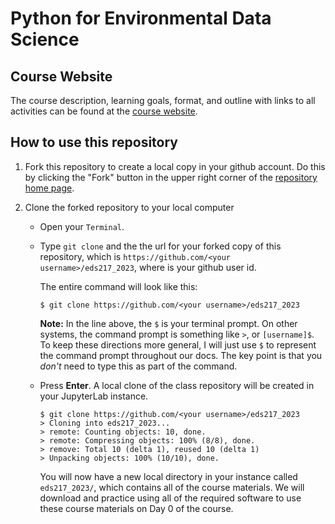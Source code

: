 
# Python for Environmental Data Science

## Course Website

The course description, learning goals, format, and outline with links to all activities can be found at the [course website](https://bit.ly/eds217_2023). 

## How to use this repository

1. Fork this repository to create a local copy in your github account. Do this by clicking the "Fork" button in the upper right corner of the [repository home page](https://github.com/environmental-data-science/eds217_2023/).

1. Clone the forked repository to your local computer

	* Open your `Terminal`.

	* Type `git clone` and the the url for your forked copy of this repository, which is `https://github.com/<your username>/eds217_2023`, where <your username> is your github user id.

	     The entire command will look like this:

		`$ git clone https://github.com/<your username>/eds217_2023`

		**Note:** In the line above, the `$` is your terminal prompt. On other systems, the command prompt is something like `>`, or `[username]$`. To keep these directions more general, I will just use `$` to represent the command prompt throughout our docs. The key point is that you *don't* need to type this as part of the command.

	* Press **Enter**. A local clone of the class repository will be created in your JupyterLab instance.

		```
		$ git clone https://github.com/<your username>/eds217_2023
		> Cloning into eds217_2023...
		> remote: Counting objects: 10, done.
		> remote: Compressing objects: 100% (8/8), done.
		> remove: Total 10 (delta 1), reused 10 (delta 1)
		> Unpacking objects: 100% (10/10), done.
		```

	     You will now have a new local directory in your instance called `eds217_2023/`, which contains all of the course materials. We will download and practice using all of the required software to use these course materials on Day 0 of the course. 

